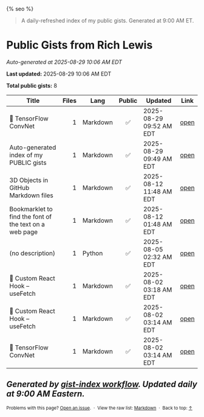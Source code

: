 {% seo %}

> A daily-refreshed index of my public gists. Generated at 9:00 AM ET.
# Public Gists from Rich Lewis

_Auto-generated at 2025-08-29 10:06 AM EDT_

**Last updated:** 2025-08-29 10:06 AM EDT

**Total public gists:** 8

| Title | Files | Lang | Public | Updated | Link |
|---|---:|---|:---:|---|---|
| 🧠 TensorFlow ConvNet | 1 | Markdown | ✅ | 2025-08-29 09:52 AM EDT | [open](https://gist.github.com/RichLewis007/33acea5d8a3ff20ffe01918e73551b83) |
| Auto-generated index of my PUBLIC gists | 1 | Markdown | ✅ | 2025-08-29 09:49 AM EDT | [open](https://gist.github.com/RichLewis007/a48c0ac6b651a36724ce6314d5242c74) |
| 3D Objects in GitHub Markdown files | 1 | Markdown | ✅ | 2025-08-12 11:48 AM EDT | [open](https://gist.github.com/RichLewis007/31093ca3c017021f1e502edd96bf89e7) |
| Bookmarklet to find the font of the text on a web page | 1 | Markdown | ✅ | 2025-08-12 01:48 AM EDT | [open](https://gist.github.com/RichLewis007/45384ad7d26361b85d8acbd2127a48fe) |
| (no description) | 1 | Python | ✅ | 2025-08-05 02:32 AM EDT | [open](https://gist.github.com/RichLewis007/e17ee64d75a3310518a50b3109211284) |
| 🔄 Custom React Hook – useFetch | 1 | Markdown | ✅ | 2025-08-02 03:18 AM EDT | [open](https://gist.github.com/RichLewis007/94dc04cd0150766bff8cd23c984843c0) |
| 🔄 Custom React Hook – useFetch | 1 | Markdown | ✅ | 2025-08-02 03:14 AM EDT | [open](https://gist.github.com/RichLewis007/5a8690880627e4b66fe231ba5691fe18) |
| 🧠 TensorFlow ConvNet | 1 | Markdown | ✅ | 2025-08-02 03:14 AM EDT | [open](https://gist.github.com/RichLewis007/39c9c5bcf59037c030a84501212a0733) |

_Generated by [gist-index workflow](https://github.com/RichLewis007/gist-index). Updated daily at 9:00 AM Eastern._
---

<small>
Problems with this page? <a href="https://github.com/RichLewis007/gist-index/issues/new">Open an issue</a>.
&nbsp;·&nbsp; View the raw list: <a href="{{ '/Public-Gists-from-Rich-Lewis.md' | relative_url }}">Markdown</a>
&nbsp;·&nbsp; Back to top: <a href="#">↑</a>
</small>
